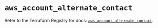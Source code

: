 # `aws_account_alternate_contact`

Refer to the Terraform Registry for docs: [`aws_account_alternate_contact`](https://registry.terraform.io/providers/hashicorp/aws/6.14.1/docs/resources/account_alternate_contact).

